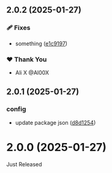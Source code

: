 ## 2.0.2 (2025-01-27)

### 🩹 Fixes

- something ([e1c9197](https://github.com/controladad/ng-base/commit/e1c9197))

### ❤️ Thank You

- Ali X @Al00X

## 2.0.1 (2025-01-27)

### config

- update package json ([d8d1254](https://github.com/controladad/ng-base/commit/d8d1254))

# 2.0.0 (2025-01-27)

Just Released

